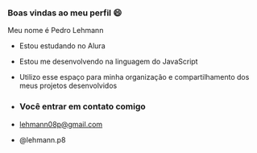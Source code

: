 ### Boas vindas ao meu perfil 😄

Meu nome é Pedro Lehmann

- Estou estudando no Alura
- Estou me desenvolvendo na linguagem do JavaScript
- Utilizo esse espaço para minha organização e compartilhamento dos meus projetos desenvolvidos

- ### Você entrar em contato comigo

- lehmann08p@gmail.com

- @lehmann.p8
 
